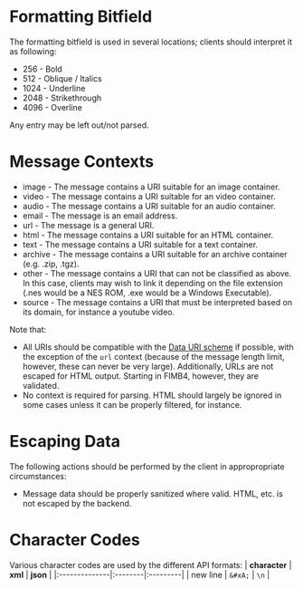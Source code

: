 # Formatting Bitfield #
The formatting bitfield is used in several locations; clients should interpret it as following:

  * 256 - Bold
  * 512 - Oblique / Italics
  * 1024 - Underline
  * 2048 - Strikethrough
  * 4096 - Overline

Any entry may be left out/not parsed.

# Message Contexts #
  * image - The message contains a URI suitable for an image container.
  * video - The message contains a URI suitable for an video container.
  * audio - The message contains a URI suitable for an audio container.
  * email - The message is an email address.
  * url - The message is a general URI.
  * html - The message contains a URI suitable for an HTML container.
  * text - The message contains a URI suitable for a text container.
  * archive - The message contains a URI suitable for an archive container (e.g. .zip, .tgz).
  * other - The message contains a URI that can not be classified as above. In this case, clients may wish to link it depending on the file extension (.nes would be a NES ROM, .exe would be a Windows Executable).
  * source - The message contains a URI that must be interpreted based on its domain, for instance a youtube video.

Note that:
  * All URIs should be compatible with the [Data URI scheme](http://en.wikipedia.org/wiki/Data_URI_scheme) if possible, with the exception of the `url` context (because of the message length limit, however, these can never be very large). Additionally, URLs are not escaped for HTML output. Starting in FIMB4, however, they are validated.
  * No context is required for parsing. HTML should largely be ignored in some cases unless it can be properly filtered, for instance.

# Escaping Data #
The following actions should be performed by the client in appropropriate circumstances:
  * Message data should be properly sanitized where valid. HTML, etc. is not escaped by the backend.

# Character Codes #
Various character codes are used by the different API formats:
| **character** | **xml** | **json** |
|:--------------|:--------|:---------|
| new line | `&#xA;` | `\n` |